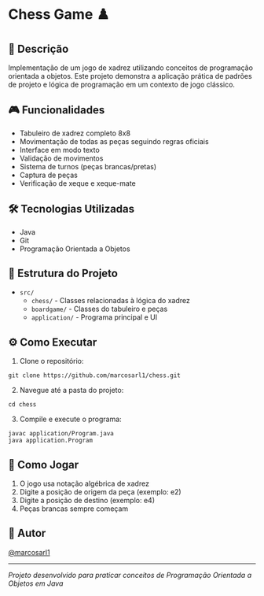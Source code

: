 # Chess Game ♟️

## 📖 Descrição
Implementação de um jogo de xadrez utilizando conceitos de programação orientada a objetos. Este projeto demonstra a aplicação prática de padrões de projeto e lógica de programação em um contexto de jogo clássico.

## 🎮 Funcionalidades
- Tabuleiro de xadrez completo 8x8
- Movimentação de todas as peças seguindo regras oficiais
- Interface em modo texto
- Validação de movimentos
- Sistema de turnos (peças brancas/pretas)
- Captura de peças
- Verificação de xeque e xeque-mate

## 🛠️ Tecnologias Utilizadas
- Java
- Git
- Programação Orientada a Objetos

## 🎯 Estrutura do Projeto
- `src/`
  - `chess/` - Classes relacionadas à lógica do xadrez
  - `boardgame/` - Classes do tabuleiro e peças
  - `application/` - Programa principal e UI

## ⚙️ Como Executar

1. Clone o repositório:
```
git clone https://github.com/marcosarl1/chess.git
```
2. Navegue até a pasta do projeto:
```
cd chess
```
3. Compile e execute o programa:
```
javac application/Program.java
java application.Program
```

## 🎲 Como Jogar
1. O jogo usa notação algébrica de xadrez
2. Digite a posição de origem da peça (exemplo: e2)
3. Digite a posição de destino (exemplo: e4)
4. Peças brancas sempre começam

## 👤 Autor
[@marcosarl1](https://github.com/marcosarl1)

---
*Projeto desenvolvido para praticar conceitos de Programação Orientada a Objetos em Java*

